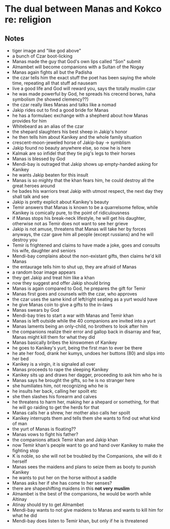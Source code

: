 The dual between Manas and Kokco re: religion
=============================================

Notes
-----

-   tiger image and "like god above"
-   a bunch of Czar boot-licking
-   Manas made the guy that God's own lips called "Son" submit
-   Almambet will become companions with a Sultan of the Nogay
-   Manas again fights all but the Padisha
-   the czar tells him the exact stuff the poet has been saying the
    whole time, repeating all that stuff ad nauseam
-   live a good life and God will reward you, says the totally muslim
    czar
-   he was made powerful by God, he spreads his crecend borws, haha
    symbolism (he showed clemency??)
-   the czar really likes Manas and talks like a nomad
-   Jakip rides out to find a good bride for Manas
-   he has a formulaec exchange with a shepherd about how Manas provides
    for him
-   Whitebeard as an alias of the czar
-   the shepard slaughters his best sheep in Jakip's honor
-   he then tells him about Kanikey and the whole family situation
-   crescent-moon-jeweled horse of Jakip-bay -&gt; symblism
-   Jakip found no beauty anywhere else, so now he is here
-   Kalmak are so infidel that they tie pig's legs to their horses
-   Manas is blessed by God
-   Mendi-bay is outraged that Jakip shows up empty-handed asking for
    Kanikey
-   he wants Jakip beaten for this insult
-   Manas is so mighty that the khan fears him, he could destroy all the
    great heroes around
-   he bades his warriors treat Jakip with utmost respect, the next day
    they shall talk and see
-   Jakip is pretty explicit about Kanikey's beauty
-   Temir answers that Manas is known to be a quarrelsome fellow, while
    Kanikey is comically pure, to the point of ridiculousness
-   if Manas stops his break-neck lifestyle, he will get his daughter,
    otherwise not as Temir does not want to see her grieve
-   Jakip is not amuse, threatens that Manas will take her by forces
    anyways, the czar gave him all people (except russians) and he will
    destroy you
-   Temir is frightened and claims to have made a joke, goes and
    consults his wife, daughter and seniors
-   Mendi-bay complains about the non-existant gifts, then claims he'd
    kill Manas
-   the entaurage tells him to shut up, they are afraid of Manas
-   a random boar image appears
-   they get Jakip and treat him like a khan
-   now they suggest and offer Jakip should bring
-   Manas is again compared to God, he prepares the gift for Temir
-   Manas first goes and counsels with the czar, who approves
-   the czar uses the same kind of left/right seating as a yurt would
    have
-   he give Manas coin to give a gifts to the in-laws
-   Manas swears by God
-   Mendi-bay tries to start a war with Manas and Temir khan
-   Manas is left outside while the 40 companions are invited into a
    yurt
-   Manas laments being an only-child, no brothers to look after him
-   the companions realize their error and gallop back in disarray and
    fear, Manas might kill them for what they did
-   Manas basically bribes the kinswomen of Kanikey
-   he goes to Kanikey's yurt, being the first man to ever be there
-   he ate her food, drank her kumys, undoes her buttons (80) and slips
    into her bed
-   Kanikey is a virgin, it is signaled all over
-   Manas proceeds to rape the sleeping Kanikey
-   Kanikey sits up and draws her dagger, proceeding to ask him who he
    is
-   Manas says he brought the gifts, so he is no stranger here
-   she humiliates him, not recognizing who he is
-   he insults her back, calling her spoilt etc
-   she then slashes his forearm and calves
-   he threatens to harm her, making her a shepard or something, for
    that he will go raiding to get the herds for that
-   Manas calls her a shrew, her mother also calls her spoilt
-   Kanikey interrupts them and tells them she wants to find out what
    kind of man
-   the yurt of Manas is floating??
-   Manas vows to fight his father?
-   the companions attack Temir khan and Jakip khan
-   now Temir khan's people want to go and hand over Kanikey to make the
    fighting stop
-   K is noble, so she will not be troubled by the Companions, she will
    do it herself
-   Manas sees the maidens and plans to seize them as booty to punish
    Kanikey
-   he wants to put her on the horse without a saddle
-   Manas asks her if she has come to her senses?
-   there are shapeshifting maidens in this **not very muslim**
-   Almambet is the best of the companions, he would be worth while
    Altinay
-   Atinay should try to get Almambet
-   Mendi-bay wants to not give maidens to Manas and wants to kill him
    for what he did
-   Mendi-bay does listen to Temir khan, but only if he is threatened

